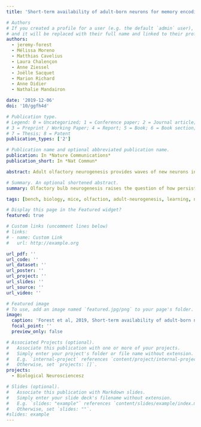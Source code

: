 ```yaml
---
title: 'Short-term availability of adult-born neurons for memory encoding'

# Authors
# If you created a profile for a user (e.g. the default `admin` user), write the username (folder name) here
# and it will be replaced with their full name and linked to their profile.
authors:
  - jeremy-forest
  - Mélissa Moreno
  - Matthias Cavelius
  - Laura Chalençon 
  - Anne Ziessel 
  - Joëlle Sacquet
  - Marion Richard 
  - Anne Didier 
  - Nathalie Mandairon

date: '2019-12-06'
doi: '10/ggfh4d'

# Publication type.
# Legend: 0 = Uncategorized; 1 = Conference paper; 2 = Journal article;
# 3 = Preprint / Working Paper; 4 = Report; 5 = Book; 6 = Book section;
# 7 = Thesis; 8 = Patent
publication_types: ['2']

# Publication name and optional abbreviated publication name.
publication: In *Nature Communications*
publication_short: In *Nat Commun*

abstract: Adult olfactory neurogenesis provides waves of new neurons involved in memory encoding. However, how the olfactory bulb deals with neuronal renewal to ensure the persistence of pertinent memories and the flexibility to integrate new events remains unanswered. To address this issue, mice performed two successive olfactory discrimination learning tasks with varying times between tasks. We show that with a short time between tasks, adult-born neurons supporting the first learning task appear to be highly sensitive to interference. Furthermore, targeting these neurons using selective light-induced inhibition altered memory of this first task without affecting that of the second, suggesting that neurons in their critical period of integration may only support one memory trace. A longer period between the two tasks allowed for an increased resilience to interference. Hence, newly formed adult-born neurons regulate the transience or persistence of a memory as a function of information relevance and retrograde interference. 

# Summary. An optional shortened abstract.
summary: Olfactory bulb neurogenesis raises the question of how persistent olfactory memories are retained while remaining flexible to encode new memories. Here, we show that new neurons can only support a single odor memory within their critical period of integration into the circuit.

tags: [bench, biology, mice, olfaction, adult-neurogenesis, learning, neuroscience]

# Display this page in the Featured widget?
featured: true

# Custom links (uncomment lines below)
# links:
# - name: Custom Link
#   url: http://example.org

url_pdf: ''
url_code: ''
url_dataset: ''
url_poster: ''
url_project: ''
url_slides: ''
url_source: ''
url_video: ''

# Featured image
# To use, add an image named `featured.jpg/png` to your page's folder.
image:
  caption: 'Forest et al, 2019, Short-term availability of adult-born neurons for memory encoding'
  focal_point: ''
  preview_only: false

# Associated Projects (optional).
#   Associate this publication with one or more of your projects.
#   Simply enter your project's folder or file name without extension.
#   E.g. `internal-project` references `content/project/internal-project/index.md`.
#   Otherwise, set `projects: []`.
projects:
  - Biological Neurosciencesz

# Slides (optional).
#   Associate this publication with Markdown slides.
#   Simply enter your slide deck's filename without extension.
#   E.g. `slides: "example"` references `content/slides/example/index.md`.
#   Otherwise, set `slides: ""`.
#slides: example
---
```

